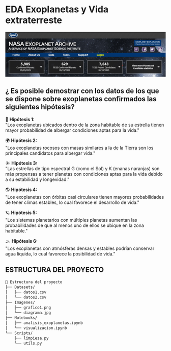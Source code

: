 
# **EDA Exoplanetas y Vida extraterreste**

![Exoplanetas](Imagenes/Exoplanetas.jpg)

## ¿ Es posible demostrar con los datos de los que se dispone sobre exoplanetas confirmados las siguientes hipótesis?

🔬 **Hipótesis 1:**  
"Los exoplanetas ubicados dentro de la zona habitable de su estrella tienen mayor probabilidad de albergar condiciones aptas para la vida."  

🌍  **Hipótesis 2:**   
"Los exoplanetas rocosos con masas similares a la de la Tierra son los principales candidatos para albergar vida."    

☀️ **Hipótesis 3:**   
"Las estrellas de tipo espectral G (como el Sol) y K (enanas naranjas) son más propensas a tener planetas con condiciones aptas para la vida debido a su estabilidad y longevidad."  

🌎 **Hipótesis 4:**   
"Los exoplanetas con órbitas casi circulares tienen mayores probabilidades de tener climas estables, lo cual favorece el desarrollo de vida."  

🪐 **Hipótesis 5:**   
"Los sistemas planetarios con múltiples planetas aumentan las probabilidades de que al menos uno de ellos se ubique en la zona habitable."  

🌫 **Hipótesis 6:**   
"Los exoplanetas con atmósferas densas y estables podrían conservar agua líquida, lo cual favorece la posibilidad de vida."

## ESTRUCTURA DEL PROYECTO
```plaintext
📁 Estructura del proyecto
├── Datasets/
│   ├── datos1.csv
│   └── datos2.csv
├── Imagenes/
│   ├── grafico1.png
│   └── diagrama.jpg
├── Notebooks/
│   ├── analisis_exoplanetas.ipynb
│   └── visualizacion.ipynb
└── Scripts/
    ├── limpieza.py
    └── utils.py
